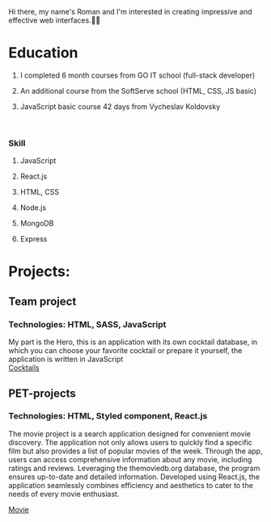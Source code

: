 Hi there, my name's Roman and I'm interested in creating impressive and effective web interfaces.👨‍💻
 
# Education

  1. I completed 6 month courses from GO IT school (full-stack developer)    

  2. An additional course from the SoftServe school (HTML, CSS, JS basic)     

  3. JavaScript basic course 42 days from Vycheslav Koldovsky

  <br/>
  
### Skill    
1. JavaScript <br />
2. React.js  <br />
3. HTML, CSS  <br />

4. Node.js <br />
5. MongoDB <br />
6. Express <br />

# Projects:
## Team project <br />
### Technologies: HTML, SASS, JavaScript <br /> 
   My part is the Hero, this is an application with its own cocktail database, in which you can choose your favorite cocktail or prepare it yourself, the application is written in JavaScript <br />
 [Cocktails](https://cldblz.github.io/cocktails/)

## PET-projects <br />
### Technologies: HTML, Styled component, React.js <br />  
  The movie project is a search application designed for convenient movie discovery. The application not only allows users to quickly find a specific film but also provides a list of popular movies of the week. 
  Through the app, users can access comprehensive information about any movie, including ratings and reviews. Leveraging the themoviedb.org database, the program ensures up-to-date and detailed information. 
  Developed using React.js, the application seamlessly combines efficiency and aesthetics to cater to the needs of every movie enthusiast.
  
  [Movie](https://roman-nestorko92.github.io/movie/)

